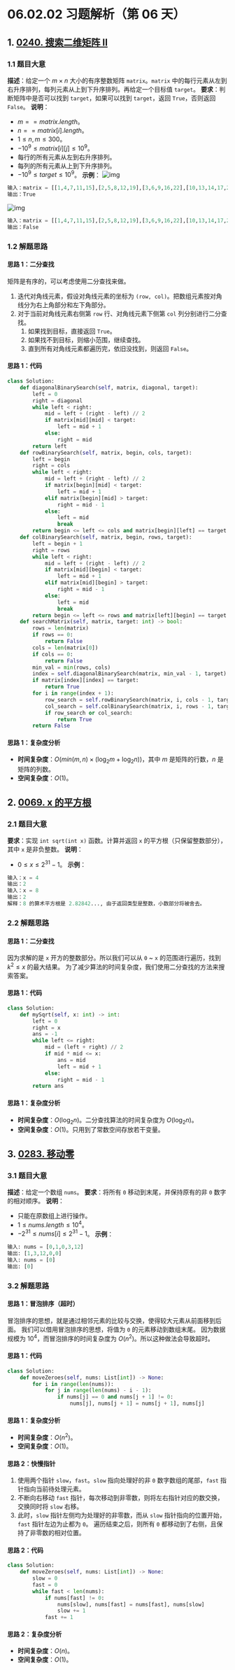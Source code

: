 # 06.02.02 习题解析（第 06 天）
## 1. [0240. 搜索二维矩阵 II](https://leetcode.cn/problems/search-a-2d-matrix-ii/)
### 1.1 题目大意
**描述**：给定一个 $m \times n$ 大小的有序整数矩阵 `matrix`。`matrix` 中的每行元素从左到右升序排列，每列元素从上到下升序排列。再给定一个目标值 `target`。
**要求**：判断矩阵中是否可以找到 `target`，如果可以找到 `target`，返回 `True`，否则返回 `False`。
**说明**：
- $m == matrix.length$。
- $n == matrix[i].length$。
- $1 \le n, m \le 300$。
- $-10^9 \le matrix[i][j] \le 10^9$。
- 每行的所有元素从左到右升序排列。
- 每列的所有元素从上到下升序排列。
- $-10^9 \le target \le 10^9$。
**示例**：
![img](https://assets.leetcode-cn.com/aliyun-lc-upload/uploads/2020/11/25/searchgrid2.jpg)
```python
输入：matrix = [[1,4,7,11,15],[2,5,8,12,19],[3,6,9,16,22],[10,13,14,17,24],[18,21,23,26,30]], target = 5
输出：True
```
![img](https://assets.leetcode-cn.com/aliyun-lc-upload/uploads/2020/11/25/searchgrid.jpg)
```python
输入：matrix = [[1,4,7,11,15],[2,5,8,12,19],[3,6,9,16,22],[10,13,14,17,24],[18,21,23,26,30]], target = 20
输出：False
```
### 1.2 解题思路
#### 思路 1：二分查找
矩阵是有序的，可以考虑使用二分查找来做。
1. 迭代对角线元素，假设对角线元素的坐标为 `(row, col)`。把数组元素按对角线分为右上角部分和左下角部分。
2. 对于当前对角线元素右侧第 `row` 行、对角线元素下侧第 `col` 列分别进行二分查找。
   1. 如果找到目标，直接返回 `True`。
   2. 如果找不到目标，则缩小范围，继续查找。
   3. 直到所有对角线元素都遍历完，依旧没找到，则返回 `False`。
#### 思路 1：代码
```python
class Solution:
    def diagonalBinarySearch(self, matrix, diagonal, target):
        left = 0
        right = diagonal
        while left < right:
            mid = left + (right - left) // 2
            if matrix[mid][mid] < target:
                left = mid + 1
            else:
                right = mid
        return left
    def rowBinarySearch(self, matrix, begin, cols, target):
        left = begin
        right = cols
        while left < right:
            mid = left + (right - left) // 2
            if matrix[begin][mid] < target:
                left = mid + 1
            elif matrix[begin][mid] > target:
                right = mid - 1
            else:
                left = mid
                break
        return begin <= left <= cols and matrix[begin][left] == target
    def colBinarySearch(self, matrix, begin, rows, target):
        left = begin + 1
        right = rows
        while left < right:
            mid = left + (right - left) // 2
            if matrix[mid][begin] < target:
                left = mid + 1
            elif matrix[mid][begin] > target:
                right = mid - 1
            else:
                left = mid
                break
        return begin <= left <= rows and matrix[left][begin] == target
    def searchMatrix(self, matrix, target: int) -> bool:
        rows = len(matrix)
        if rows == 0:
            return False
        cols = len(matrix[0])
        if cols == 0:
            return False
        min_val = min(rows, cols)
        index = self.diagonalBinarySearch(matrix, min_val - 1, target)
        if matrix[index][index] == target:
            return True
        for i in range(index + 1):
            row_search = self.rowBinarySearch(matrix, i, cols - 1, target)
            col_search = self.colBinarySearch(matrix, i, rows - 1, target)
            if row_search or col_search:
                return True
        return False
```
#### 思路 1：复杂度分析
- **时间复杂度**：$O(min(m, n) \times (\log_2 m + \log_2 n))$，其中 $m$ 是矩阵的行数，$n$ 是矩阵的列数。
- **空间复杂度**：$O(1)$。
## 2. [0069. x 的平方根](https://leetcode.cn/problems/sqrtx/)
### 2.1 题目大意
**要求**：实现 `int sqrt(int x)` 函数。计算并返回 `x` 的平方根（只保留整数部分），其中 `x` 是非负整数。
**说明**：
- $0 \le x \le 2^{31} - 1$。
**示例**：
```python
输入：x = 4
输出：2
输入：x = 8
输出：2
解释：8 的算术平方根是 2.82842..., 由于返回类型是整数，小数部分将被舍去。
```
### 2.2 解题思路
#### 思路 1：二分查找
因为求解的是 `x` 开方的整数部分。所以我们可以从 `0` ~ `x` 的范围进行遍历，找到 $k^2 \le x$ 的最大结果。
为了减少算法的时间复杂度，我们使用二分查找的方法来搜索答案。
#### 思路 1：代码
```python
class Solution:
    def mySqrt(self, x: int) -> int:
        left = 0
        right = x
        ans = -1
        while left <= right:
            mid = (left + right) // 2
            if mid * mid <= x:
                ans = mid
                left = mid + 1
            else:
                right = mid - 1
        return ans
```
#### 思路 1：复杂度分析
- **时间复杂度**：$O(\log_2 n)$。二分查找算法的时间复杂度为 $O(\log_2 n)$。
- **空间复杂度**：$O(1)$。只用到了常数空间存放若干变量。
## 3. [0283. 移动零](https://leetcode.cn/problems/move-zeroes/)
### 3.1 题目大意
**描述**：给定一个数组 `nums`。
**要求**：将所有 `0` 移动到末尾，并保持原有的非 `0` 数字的相对顺序。
**说明**：
- 只能在原数组上进行操作。
- $1 \le nums.length \le 10^4$。
- $-2^{31} \le nums[i] \le 2^{31} - 1$。
**示例**：
```python
输入: nums = [0,1,0,3,12]
输出: [1,3,12,0,0]
输入: nums = [0]
输出: [0]
```
### 3.2 解题思路    
#### 思路 1：冒泡排序（超时）
冒泡排序的思想，就是通过相邻元素的比较与交换，使得较大元素从前面移到后面。
我们可以借用冒泡排序的思想，将值为 `0` 的元素移动到数组末尾。
因为数据规模为 $10^4$，而冒泡排序的时间复杂度为 $O(n^2)$。所以这种做法会导致超时。
#### 思路 1：代码
```python
class Solution:
    def moveZeroes(self, nums: List[int]) -> None:
        for i in range(len(nums)):
            for j in range(len(nums) - i - 1):
                if nums[j] == 0 and nums[j + 1] != 0:
                    nums[j], nums[j + 1] = nums[j + 1], nums[j]
```
#### 思路 1：复杂度分析
- **时间复杂度**：$O(n^2)$。
- **空间复杂度**：$O(1)$。
#### 思路 2：快慢指针
1. 使用两个指针 `slow`，`fast`。`slow` 指向处理好的非 `0` 数字数组的尾部，`fast` 指针指向当前待处理元素。
2. 不断向右移动 `fast` 指针，每次移动到非零数，则将左右指针对应的数交换，交换同时将 `slow` 右移。
3. 此时，`slow` 指针左侧均为处理好的非零数，而从 `slow` 指针指向的位置开始， `fast` 指针左边为止都为 `0`。
遍历结束之后，则所有 `0` 都移动到了右侧，且保持了非零数的相对位置。
#### 思路 2：代码
```python
class Solution:
    def moveZeroes(self, nums: List[int]) -> None:
        slow = 0
        fast = 0
        while fast < len(nums):
            if nums[fast] != 0:
                nums[slow], nums[fast] = nums[fast], nums[slow]
                slow += 1
            fast += 1
```
#### 思路 2：复杂度分析
- **时间复杂度**：$O(n)$。
- **空间复杂度**：$O(1)$。
